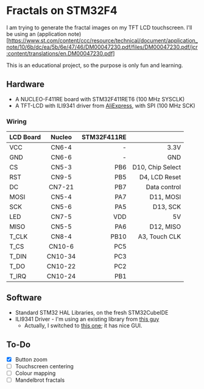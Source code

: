 # Fractals on STM32F4

I am trying to generate the fractal images on my TFT LCD touchscreen. 
I'll be using an (application note)[https://www.st.com/content/ccc/resource/technical/document/application_note/10/6b/dc/ea/5b/6e/47/46/DM00047230.pdf/files/DM00047230.pdf/jcr:content/translations/en.DM00047230.pdf] 

This is an educational project, so the purpose is only fun and learning.

## Hardware 
 * A NUCLEO-F411RE board with STM32F411RET6 (100 MHz SYSCLK)
 * A TFT-LCD with ILI9341 driver from [AliExpress](https://www.aliexpress.com/item/32815224002.html?spm=a2g0s.9042311.0.0.6f9d4c4dv0T4OV), with SPI (100 MHz SCK)

### Wiring

|LCD Board|Nucleo |STM32F411RE|                   |
| ------- |:-----:| ---------:|	--------------:	  |
|VCC      |CN6-4  | -         | 3.3V              |
|GND      |CN6-6  | -         | GND	              |
|CS       |CN5-3  | PB6       | D10, Chip Select  |
|RST      |CN9-5  | PB5       | D4,  LCD Reset    |
|DC       |CN7-21 | PB7       | Data control      |
|MOSI     |CN5-4  | PA7       | D11, MOSI         |
|SCK      |CN5-6  | PA5       | D13, SCK          |
|LED      |CN7-5  | VDD       | 5V                |
|MISO     |CN5-5  | PA6       | D12, MISO         |
|T_CLK    |CN8-4  | PB10      | A3, Touch CLK     |
|T_CS     |CN10-6 | PC5       |               	  |
|T_DIN    |CN10-34| PC3       |              	  |
|T_DO     |CN10-22| PC2       |              	  |
|T_IRQ    |CN10-24| PB1       |              	  |


## Software
 * Standard STM32 HAL Libraries, on the fresh STM32CubeIDE
 * ILI9341 Driver - I'm using an existing library from [this guy](https://github.com/martnak/STM32-ILI9341)
   * Actually, I switched to [this one](https://github.com/afiskon/stm32-ili9341); it has nice GUI.

## To-Do

 - [x] Button zoom 
 - [ ] Touchscreen centering
 - [ ] Colour mapping
 - [ ] Mandelbrot fractals
